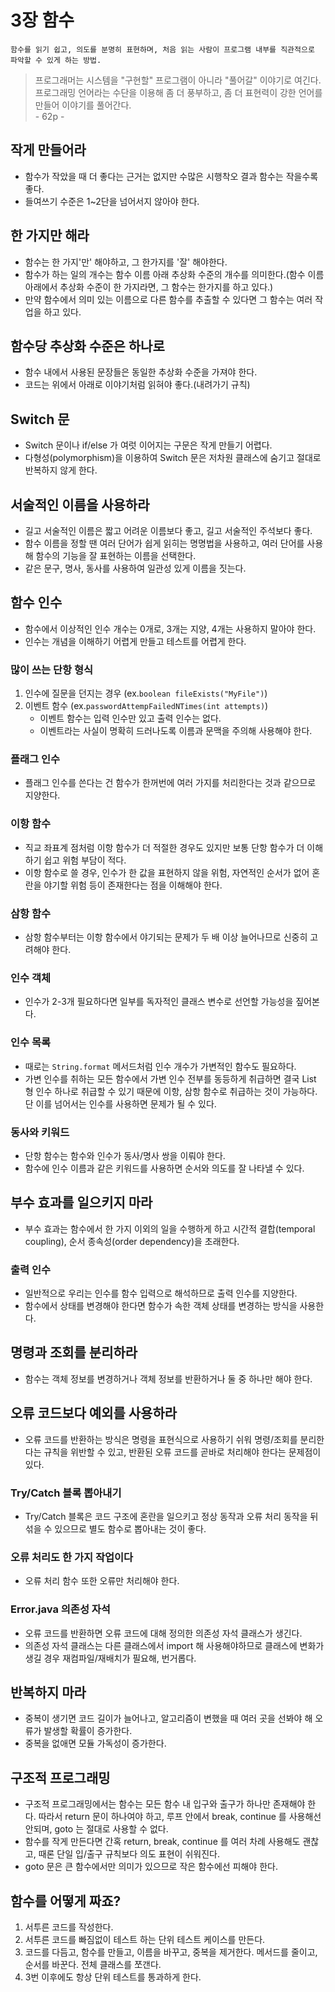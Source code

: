# 3장 함수
```
함수를 읽기 쉽고, 의도를 분명히 표현하며, 처음 읽는 사람이 프로그램 내부를 직관적으로 파악할 수 있게 하는 방법.
```

> 프로그래머는 시스템을 "구현할" 프로그램이 아니라 "풀어갈" 이야기로 여긴다. 프로그래밍 언어라는 수단을 이용해 좀 더 풍부하고, 좀 더 표현력이 강한 언어를 만들어 이야기를 풀어간다. <br/>
> \- 62p -

## 작게 만들어라
- 함수가 작았을 때 더 좋다는 근거는 없지만 수많은 시행착오 결과 함수는 작을수록 좋다.
- 들여쓰기 수준은 1~2단을 넘어서지 않아야 한다.


## 한 가지만 해라
- 함수는 한 가지'만' 해야하고, 그 한가지를 '잘' 해야한다.
- 함수가 하는 일의 개수는 함수 이름 아래 추상화 수준의 개수를 의미한다.(함수 이름 아래에서 추상화 수준이 한 가지라면, 그 함수는 한가지를 하고 있다.)
- 만약 함수에서 의미 있는 이름으로 다른 함수를 추출할 수 있다면 그 함수는 여러 작업을 하고 있다.


## 함수당 추상화 수준은 하나로 
- 함수 내에서 사용된 문장들은 동일한 추상화 수준을 가져야 한다.
- 코드는 위에서 아래로 이야기처럼 읽혀야 좋다.(내려가기 규칙)


## Switch 문
- Switch 문이나 if/else 가 여럿 이어지는 구문은 작게 만들기 어렵다.
- 다형성(polymorphism)을 이용하여 Switch 문은 저차원 클래스에 숨기고 절대로 반복하지 않게 한다.


## 서술적인 이름을 사용하라
- 길고 서술적인 이름은 짧고 어려운 이름보다 좋고, 길고 서술적인 주석보다 좋다.
- 함수 이름을 정할 땐 여러 단어가 쉽게 읽히는 명명법을 사용하고, 여러 단어를 사용해 함수의 기능을 잘 표현하는 이름을 선택한다.
- 같은 문구, 명사, 동사를 사용하여 일관성 있게 이름을 짓는다.


## 함수 인수
- 함수에서 이상적인 인수 개수는 0개로, 3개는 지양, 4개는 사용하지 말아야 한다.
- 인수는 개념을 이해하기 어렵게 만들고 테스트를 어렵게 한다.

### 많이 쓰는 단항 형식
1. 인수에 질문을 던지는 경우 (ex.`boolean fileExists("MyFile")`)
2. 이벤트 함수 (ex.`passwordAttempFailedNTimes(int attempts)`)
    * 이벤트 함수는 입력 인수만 있고 출력 인수는 없다.
    * 이벤트라는 사실이 명확히 드러나도록 이름과 문맥을 주의해 사용해야 한다.

### 플래그 인수
- 플래그 인수를 쓴다는 건 함수가 한꺼번에 여러 가지를 처리한다는 것과 같으므로 지양한다.

### 이항 함수
- 직교 좌표계 점처럼 이항 함수가 더 적절한 경우도 있지만 보통 단항 함수가 더 이해하기 쉽고 위험 부담이 적다.
- 이항 함수로 쓸 경우, 인수가 한 값을 표현하지 않을 위험, 자연적인 순서가 없어 혼란을 야기할 위험 등이 존재한다는 점을 이해해야 한다.

### 삼항 함수
- 삼항 함수부터는 이항 함수에서 야기되는 문제가 두 배 이상 늘어나므로 신중히 고려해야 한다.
          
### 인수 객체
- 인수가 2-3개 필요하다면 일부를 독자적인 클래스 변수로 선언할 가능성을 짚어본다.
 
### 인수 목록
- 때로는 `String.format` 메서드처럼 인수 개수가 가변적인 함수도 필요하다.
- 가변 인수를 취하는 모든 함수에서 가변 인수 전부를 동등하게 취급하면 결국 List 형 인수 하나로 취급할 수 있기 때문에 이항, 삼항 함수로 취급하는 것이 가능하다. 단 이를 넘어서는 인수를 사용하면 문제가 될 수 있다.

### 동사와 키워드
- 단항 함수는 함수와 인수가 동사/명사 쌍을 이뤄야 한다.
- 함수에 인수 이름과 같은 키워드를 사용하면 순서와 의도를 잘 나타낼 수 있다.


## 부수 효과를 일으키지 마라
- 부수 효과는 함수에서 한 가지 이외의 일을 수행하게 하고 시간적 결합(temporal coupling), 순서 종속성(order dependency)을 초래한다.

### 출력 인수
- 일반적으로 우리는 인수를 함수 입력으로 해석하므로 출력 인수를 지양한다.
- 함수에서 상태를 변경해야 한다면 함수가 속한 객체 상태를 변경하는 방식을 사용한다.


## 명령과 조회를 분리하라
- 함수는 객체 정보를 변경하거나 객체 정보를 반환하거나 둘 중 하나만 해야 한다.


## 오류 코드보다 예외를 사용하라
- 오류 코드를 반환하는 방식은 명령을 표현식으로 사용하기 쉬워 명령/조회를 분리한다는 규칙을 위반할 수 있고, 반환된 오류 코드를 곧바로 처리해야 한다는 문제점이 있다.

### Try/Catch 블록 뽑아내기
- Try/Catch 블록은 코드 구조에 혼란을 일으키고 정상 동작과 오류 처리 동작을 뒤섞을 수 있으므로 별도 함수로 뽑아내는 것이 좋다.

### 오류 처리도 한 가지 작업이다
- 오류 처리 함수 또한 오류만 처리해야 한다.

### Error.java 의존성 자석
- 오류 코드를 반환하면 오류 코드에 대해 정의한 의존성 자석 클래스가 생긴다.
- 의존성 자석 클래스는 다른 클래스에서 import 해 사용해야하므로 클래스에 변화가 생길 경우 재컴파일/재배치가 필요해, 번거롭다.


## 반복하지 마라
- 중복이 생기면 코드 길이가 늘어나고, 알고리즘이 변했을 때 여러 곳을 선봐야 해 오류가 발생할 확률이 증가한다.
- 중복을 없애면 모듈 가독성이 증가한다.

## 구조적 프로그래밍
- 구조적 프로그래밍에서는 함수는 모든 함수 내 입구와 출구가 하나만 존재해야 한다. 따라서 return 문이 하나여야 하고, 루프 안에서 break, continue 를 사용해선 안되며, goto 는 절대로 사용할 수 없다.
- 함수를 작게 만든다면 간혹 return, break, continue 를 여러 차례 사용해도 괜찮고, 때론 단일 입/출구 규칙보다 의도 표현이 쉬워진다.
- goto 문은 큰 함수에서만 의미가 있으므로 작은 함수에선 피해야 한다.

## 함수를 어떻게 짜죠?
1. 서투른 코드를 작성한다.
2. 서투른 코드를 빠짐없이 테스트 하는 단위 테스트 케이스를 만든다.
3. 코드를 다듬고, 함수를 만들고, 이름을 바꾸고, 중복을 제거한다. 메서드를 줄이고, 순서를 바꾼다. 전체 클래스를 쪼갠다.
4. 3번 이후에도 항상 단위 테스트를 통과하게 한다.

